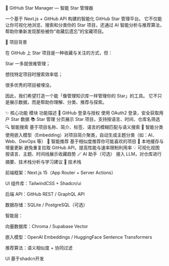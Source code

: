 🌟 GitHub Star Manager — 智能 Star 管理器

一个基于 Next.js + GitHub API 构建的智能化 GitHub Star 管理平台。
它不仅能让你可视化地浏览、搜索和分类你的 Star 项目，还通过 AI 智能分析与推荐算法，帮助你重新发现那些被你“收藏后遗忘”的宝藏项目。

🚀 项目背景

在 GitHub 上 Star 项目是一种收藏与关注的方式，但：

Star 一多就很难管理；

想找特定项目时搜索效率低；

很多优秀的项目被埋没。

因此，我们希望打造一个能「像管理知识库一样管理你的 Star」的工具。
它不只是展示数据，而是帮助你理解、分类、推荐与探索。

✨ 核心功能
模块	功能描述
🔑 GitHub 登录与授权	使用 OAuth2 登录，安全获取用户 Star 数据
📚 Star 管理	分页展示 Star 项目，支持按语言、时间、仓库名筛选
🔍 智能搜索	基于项目名称、简介、标签、语言的模糊匹配与语义搜索
🧠 智能分类	使用嵌入模型（Embedding）对项目简介聚类，自动生成主题分类（如：AI、Web、DevOps 等）
🎯 智能推荐	基于相似度推荐你可能喜欢的项目
💾 本地缓存与增量更新	避免重复拉取 GitHub API，提高性能与速率限制利用率
💡 可视化视图	按语言、主题、时间线展示收藏趋势
🪄 AI 助手（可选）	接入 LLM，对仓库进行摘要、技术栈分析与学习建议
🧩 技术栈

前端框架：Next.js 15（App Router + Server Actions）

UI 组件库：TailwindCSS + Shadcn/ui

后端 API：GitHub REST / GraphQL API

数据存储：SQLite / PostgreSQL（可选）

智能层：

向量数据库：Chroma / Supabase Vector

嵌入模型：OpenAI Embeddings / HuggingFace Sentence Transformers

推荐算法：语义相似度 + 协同过滤


UI
基于shadcn开发